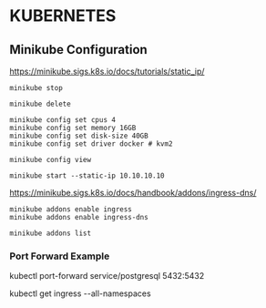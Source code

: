 # KUBERNETES

## Minikube Configuration

https://minikube.sigs.k8s.io/docs/tutorials/static_ip/
```console
minikube stop

minikube delete

minikube config set cpus 4
minikube config set memory 16GB
minikube config set disk-size 40GB
minikube config set driver docker # kvm2

minikube config view

minikube start --static-ip 10.10.10.10
```

https://minikube.sigs.k8s.io/docs/handbook/addons/ingress-dns/
```console
minikube addons enable ingress
minikube addons enable ingress-dns

minikube addons list
```

### Port Forward Example
kubectl port-forward service/postgresql 5432:5432

kubectl get ingress --all-namespaces